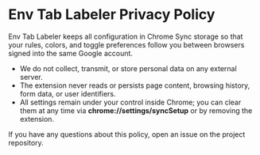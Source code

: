 # Env Tab Labeler Privacy Policy

Env Tab Labeler keeps all configuration in Chrome Sync storage so that your rules, colors, and toggle preferences follow you between browsers signed into the same Google account.

- We do not collect, transmit, or store personal data on any external server.
- The extension never reads or persists page content, browsing history, form data, or user identifiers.
- All settings remain under your control inside Chrome; you can clear them at any time via **chrome://settings/syncSetup** or by removing the extension.

If you have any questions about this policy, open an issue on the project repository.
